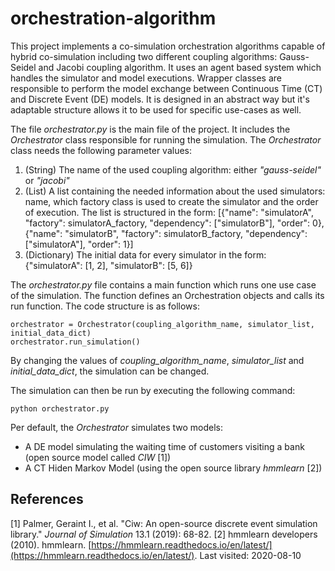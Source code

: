 # orchestration-algorithm
This project implements a co-simulation orchestration algorithms capable of hybrid co-simulation including two different coupling algorithms: Gauss-Seidel and Jacobi coupling algorithm. It uses an agent based system which handles the simulator and model executions. Wrapper classes are responsible to perform the model exchange between Continuous Time (CT) and Discrete Event (DE) models. It is designed in an abstract way but it's adaptable structure allows it to be used for specific use-cases as well.

The file _orchestrator.py_ is the main file of the project. It includes the _Orchestrator_ class responsible for running the simulation. The _Orchestrator_ class needs the following parameter values:
1. (String) The name of the used coupling algorithm: either _"gauss-seidel"_ or _"jacobi"_
2. (List) A list containing the needed information about the used simulators: name, which factory class is used to create the simulator and the order of execution. The list is structured in the form: 
[{"name": "simulatorA", "factory": simulatorA_factory, "dependency": ["simulatorB"], "order": 0},
{"name": "simulatorB", "factory": simulatorB_factory, "dependency": ["simulatorA"], "order": 1}]
3. (Dictionary) The initial data for every simulator in the form: 
{"simulatorA": [1, 2], "simulatorB": [5, 6]}

The _orchestrator.py_ file contains a main function which runs one use case of the simulation. The function defines an Orchestration objects and calls its run function. The code structure is as follows:
```
orchestrator = Orchestrator(coupling_algorithm_name, simulator_list, initial_data_dict)
orchestrator.run_simulation()
```
By changing the values of _coupling_algorithm_name_, _simulator_list_ and _initial_data_dict_, the simulation can be changed.

The simulation can then be run by executing the following command: 
```
python orchestrator.py 
```
Per default, the _Orchestrator_ simulates two models:
* A DE model simulating the waiting time of customers visiting a bank (open source model called _CIW_ [1])
* A CT Hiden Markov Model (using the open source library _hmmlearn_ [2])


## References
[1] Palmer, Geraint I., et al. "Ciw: An open-source discrete event simulation library." _Journal of Simulation_ 13.1 (2019): 68-82.
[2] hmmlearn developers (2010). hmmlearn. [https://hmmlearn.readthedocs.io/en/latest/](https://hmmlearn.readthedocs.io/en/latest/). Last visited: 2020-08-10